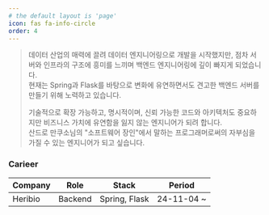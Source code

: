 ```yaml
---
# the default layout is 'page'
icon: fas fa-info-circle
order: 4
---
```


> 데이터 산업의 매력에 끌려 데이터 엔지니어링으로 개발을 시작했지만, 점차 서버와 인프라의 구조에 흥미를 느끼며 백엔드 엔지니어링에 깊이 빠지게 되었습니다.  
> 현재는 Spring과 Flask를 바탕으로 변화에 유연하면서도 견고한 백엔드 서버를 만들기 위해 노력하고 있습니다.
> 
> 기술적으로 확장 가능하고, 명시적이며, 신뢰 가능한 코드와 아키텍처도 중요하지만 비즈니스 가치에 유연함을 잃지 않는 엔지니어가 되려 합니다.  
> 산드로 만쿠소님의 "소프트웨어 장인"에서 말하는 프로그래머로써의 자부심을 가질 수 있는 엔지니어가 되고 싶습니다.


### Carieer

| Company | Role    | Stack         | Period     |
|---------|---------|---------------|------------|
| Heribio | Backend | Spring, Flask | 24-11-04 ~ |
